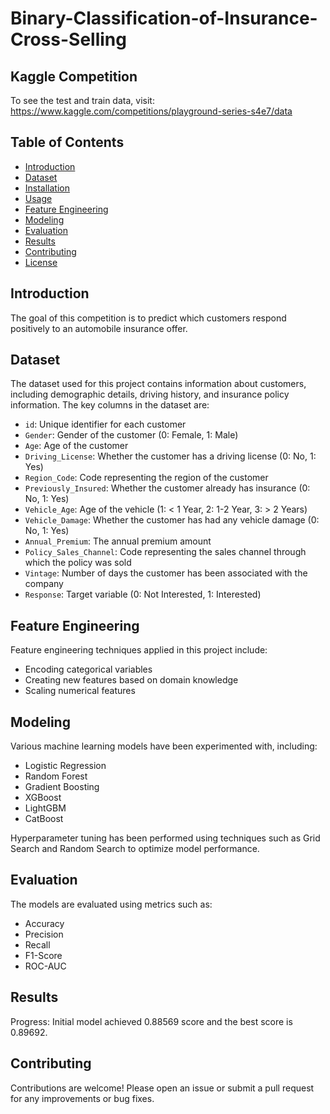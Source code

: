 # Binary-Classification-of-Insurance-Cross-Selling
## Kaggle Competition 
To see the test and train data, visit:
https://www.kaggle.com/competitions/playground-series-s4e7/data
 
 
## Table of Contents
- [Introduction](#introduction)
- [Dataset](#dataset)
- [Installation](#installation)
- [Usage](#usage)
- [Feature Engineering](#feature-engineering)
- [Modeling](#modeling)
- [Evaluation](#evaluation)
- [Results](#results)
- [Contributing](#contributing)
- [License](#license)

## Introduction
 The goal of this competition is to predict which customers respond positively to an automobile insurance offer.

## Dataset
The dataset used for this project contains information about customers, including demographic details, driving history, and insurance policy information. The key columns in the dataset are:

- `id`: Unique identifier for each customer
- `Gender`: Gender of the customer (0: Female, 1: Male)
- `Age`: Age of the customer
- `Driving_License`: Whether the customer has a driving license (0: No, 1: Yes)
- `Region_Code`: Code representing the region of the customer
- `Previously_Insured`: Whether the customer already has insurance (0: No, 1: Yes)
- `Vehicle_Age`: Age of the vehicle (1: < 1 Year, 2: 1-2 Year, 3: > 2 Years)
- `Vehicle_Damage`: Whether the customer has had any vehicle damage (0: No, 1: Yes)
- `Annual_Premium`: The annual premium amount
- `Policy_Sales_Channel`: Code representing the sales channel through which the policy was sold
- `Vintage`: Number of days the customer has been associated with the company
- `Response`: Target variable (0: Not Interested, 1: Interested)


## Feature Engineering
Feature engineering techniques applied in this project include:

- Encoding categorical variables
- Creating new features based on domain knowledge
- Scaling numerical features

## Modeling
Various machine learning models have been experimented with, including:

- Logistic Regression
- Random Forest
- Gradient Boosting
- XGBoost
- LightGBM
- CatBoost

Hyperparameter tuning has been performed using techniques such as Grid Search and Random Search to optimize model performance.

## Evaluation
The models are evaluated using metrics such as:

- Accuracy
- Precision
- Recall
- F1-Score
- ROC-AUC

## Results
Progress: Initial model achieved 0.88569 score and the best score is 0.89692. 

## Contributing
Contributions are welcome! Please open an issue or submit a pull request for any improvements or bug fixes.
 
 
